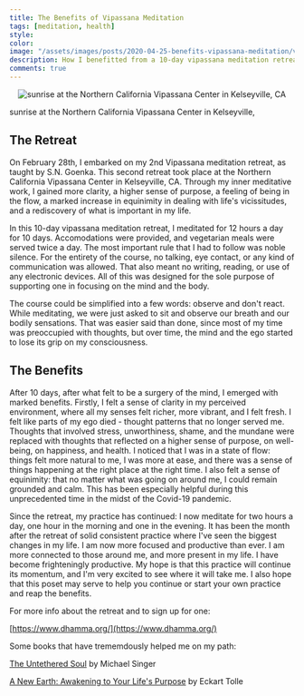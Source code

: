 ```yaml
---
title: The Benefits of Vipassana Meditation
tags: [meditation, health]
style: 
color: 
image: "/assets/images/posts/2020-04-25-benefits-vipassana-meditation/vipassana.jpg"
description: How I benefitted from a 10-day vipassana meditation retreat.
comments: true
---
```


<p style="text-align:center;">
	<img src="/assets/images/posts/2020-04-25-benefits-vipassana-meditation/vipassana.jpg" class="figure-img img-fluid rounded" alt="sunrise at the Northern California Vipassana Center in Kelseyville, CA">
	<figcaption class="figure-caption text-center"> sunrise at the Northern California Vipassana Center in Kelseyville, </figcaption>
</p>

## The Retreat

On February 28th, I embarked on my 2nd Vipassana meditation retreat, as taught by S.N. Goenka.  This second retreat took place at the Northern California Vipassana Center in Kelseyville, CA. Through my inner meditative work, I gained more clarity, a higher sense of purpose, a feeling of being in the flow, a marked increase in equinimity in dealing with life's vicissitudes, and a rediscovery of what is important in my life.

In this 10-day vipassana meditation retreat, I meditated for 12 hours a day for 10 days. Accomodations were provided, and vegetarian meals were served twice a day. The most important rule that I had to follow was noble silence. For the entirety of the course, no talking, eye contact, or any kind of communication was allowed. That also meant no writing, reading, or use of any electronic devices. All of this was designed for the sole purpose of supporting one in focusing on the mind and the body.

The course could be simplified into a few words: observe and don't react. While meditating, we were just asked to sit and observe our breath and our bodily sensations. That was easier said than done, since most of my time was preoccupied with thoughts, but over time, the mind and the ego started to lose its grip on my consciousness.

## The Benefits

After 10 days, after what felt to be a surgery of the mind, I emerged with marked benefits. Firstly, I felt a sense of clarity in my perceived environment, where all my senses felt richer, more vibrant, and I felt fresh. I felt like parts of my ego died - thought patterns that no longer served me. Thoughts that involved stress, unworthiness, shame, and the mundane were replaced with thoughts that reflected on a higher sense of purpose, on well-being, on happiness, and health. I noticed that I was in a state of flow: things felt more natural to me, I was more at ease, and there was a sense of things happening at the right place at the right time. I also felt a sense of equinimity: that no matter what was going on around me, I could remain grounded and calm. This has been especially helpful during this unprecedented time in the midst of the Covid-19 pandemic.

Since the retreat, my practice has continued: I now meditate for two hours a day, one hour in the morning and one in the evening. It has been the month after the retreat of solid consistent practice where I've seen the biggest changes in my life. I am now more focused and productive than ever. I am more connected to those around me, and more present in my life. I have become frighteningly productive. My hope is that this practice will continue its momentum, and I'm very excited to see where it will take me. I also hope that this poset may serve to help you continue or start your own practice and reap the benefits.

For more info about the retreat and to sign up for one:

[https://www.dhamma.org/](https://www.dhamma.org/)

Some books that have trememdously helped me on my path:

[The Untethered Soul](https://www.amazon.com/Untethered-Soul-Journey-Beyond-Yourself/dp/1572245379) by Michael Singer

[A New Earth: Awakening to Your Life's Purpose](https://www.amazon.com/New-Earth-Awakening-Purpose-Selection/dp/0452289963) by Eckart Tolle
	

